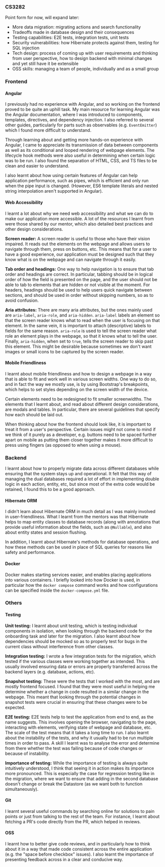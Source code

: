 ### CS3282

Point form for now, will expand later:

- More data migration: migrating actions and search functionality
- Tradeoffs made in database design and their consequences
- Testing capabilities: E2E tests, integration tests, unit tests
- Security vulnerabilities: how Hibernate protects against them, testing for SQL injection
- Tech design: process of coming up with user requirements and thinking from user perspective, how to design backend with minimal changes and yet still have it be extensible
- OSS skills: managing a team of people, individually and as a small group

### Frontend

#### Angular

I previously had no experience with Angular, and so working on the frontend proved to be quite an uphill task. My
main resource for learning Angular was the Angular documentation, where I was introduced to components, templates,
directives, and dependency injection. I also referred to several other guides, particularly for parts such as
observables (e.g. `EventEmitter`) which I found more difficult to understand.

Through learning about and getting more hands-on experience with Angular, I came to appreciate its transmission of
data between components as well as its conditional and looped rendering of webpage elements. The lifecycle hook
methods were also useful in determining when certain logic was to be run. I also found the separation of HTML, CSS,
and TS files to be clean and easier to understand.

I also learnt about how using certain features of Angular can help application performance, such as pipes, which is
efficient and only run when the pipe input is changed. (However, ES6 template literals and nested string
interpolation aren't supported in Angular).

#### Web Accessibility

I learnt a lot about why we need web accessibility and what we can do to make our application more accessible. A lot
of the resources I learnt from were those shared by our mentor, which also detailed best practices and other design
considerations.

**Screen reader:** A screen reader is useful to those who have their vision impaired. It reads out the elements on
the webpage and allows users to navigate through them, press on buttons, etc. This means that for a user to have a
good experience, our application must be designed such that they know what is on the webpage and can navigate
through it easily.

**Tab order and headings:** One way to help navigation is to ensure that tab order and headings are correct. In
particular, tabbing should be in logical order of how the field is presented on the page, and the user should not be
able to tab to elements that are hidden or not visible at the moment. For headers, headings should be used to help
users quick navigate between sections, and should be used in order without skipping numbers, so as to avoid
confusion.

**Aria attributes:** There are many aria attributes, but the ones mainly used are `aria-label`, `aria-role`, and
`aria-hidden`. `aria-label` labels an element so that the screen reader knows what to read when the user is focusing
on that element. In the same vein, it is important to attach (descriptive) labels to fields for the same reason.
`aria-role` is used to tell the screen reader what role an element plays in the webpage, so that it knows what to
tell the user. Finally, `aria-hidden`, when set to `true`, tells the screen reader to skip past this element. This
might be desirable because sometimes we don't want images or small icons to be captured by the screen reader.

#### Mobile Friendliness

I learnt about mobile friendliness and how to design a webpage in a way that is able to fit and work well in
various screen widths. One way to do so, and in fact the way we mostly use, is by using Bootstrap's breakpoints,
which helps to set styles depending on the screen width of the device.

Certain elements need to be redesigned to fit smaller screenwidths. The elements that I learnt about, and read about
different design considerations, are modals and tables. In particular, there are several guidelines that specify
how each should be laid out.

When thinking about how the frontend should look like, it is important to treat it from a user's perspective.
Certain issues might not come to mind if we think of it purely as a developer, e.g. buttons need to be spaced
further apart on mobile as putting them closer together makes it more difficult to press using fingers (as opposed
to when using a mouse).

### Backend

I learnt about how to properly migrate data across different databases while ensuring that the system stays up and
operational. It felt that this way of managing the dual databases required a lot of effort in implementing double
logic in each action, entity, etc, but since most of the extra code would be retained, I found this to be a good
approach.

#### Hibernate ORM

I didn't learn about Hibernate ORM in much detail as I was mainly involved in user-friendliness. What I learnt from
the mentors was that Hibernate helps to map entity classes to database records (along with annotations that provide
useful information about the fields, such as `@Nullable`), and also about entity states and session flushing.

In addition, I learnt about Hibernate's methods for database operations, and how these methods can be used in place
of SQL queries for reasons like safety and performance.

#### Docker

Docker makes starting services easier, and enables placing applications into various containers. I briefly looked
into how Docker is used, in particular how the `docker compose` command works and how configurations can be
specified inside the `docker-compose.yml` file.

### Others

#### Testing

**Unit testing:** I learnt about unit testing, which is testing individual components in isolation, when looking
through the backend code for the onboarding task and later for the migration. I also learnt about how dependencies
should be mocked so as to properly test for bugs in the current class without interference from other classes.

**Integration testing:** I wrote a few integration tests for the migration, which tested if the various classes
were working together as intended. This usually involved ensuring data or errors are properly transferred across
the backend layers (e.g. database, actions, etc).

**Snapshot testing:** These were the tests that I worked with the most, and are mostly frontend focused. I found
that they were most useful in helping me determine whether a change in code resulted in a similar change in the
webpage. This meant that looking through the potential changes in snapshot tests were crucial in ensuring that
these changes were to be expected.

**E2E testing:** E2E tests help to test the application from end to end, as the name suggests. This involves opening
the browser, navigating to the page, interacting with elements, verifying state of webpage and database, etc. The
scale of the test means that it takes a long time to run. I also learnt about the instability of the tests, and why
it usually had to be run multiple times in order to pass. A skill I learnt was to analyse the error and determine
from there whether the test was failing because of code changes or because of instability.

**Importance of testing:** While the importance of testing is always quite intuitively understood, I think that
seeing it in action makes its importance more pronounced. This is especially the case for regression testing like
in the migration, where we want to ensure that adding in the second database doesn't change or break the Datastore
(as we want both to function simultaneously).

#### Git

I learnt several useful commands by searching online for solutions to pain points or just from talking to the rest
of the team. For instance, I learnt about fetching a PR's code directly from the PR, which helped in reviews.

#### OSS

I learnt how to better give code reviews, and in particularly how to think about it in a way that made code
consistent across the entire application (e.g. the "space before checkbox" issues). I also learnt the importance of
presenting feedback across in a clear and conducive way.
